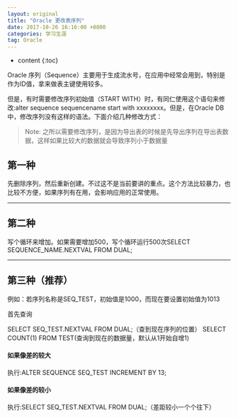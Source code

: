 ```yaml
---
layout: original
title: "Oracle 更改表序列"
date: 2017-10-26 16:16:00 +0800 
categories: 学习生涯
tag: Oracle
---
```

* content
{:toc}


Oracle 序列（Sequence）主要用于生成流水号，在应用中经常会用到，特别是作为ID值，拿来做表主键使用较多。

但是，有时需要修改序列初始值（START WITH）时，有同仁使用这个语句来修改:alter sequence sequencename start with xxxxxxxx。但是，在Oracle DB中，修改序列没有这样的语法。下面介绍几种修改方式：
<!-- more -->

> Note: 之所以需要修改序列，是因为导出表的时候是先导出序列在导出表数据，这样如果比较大的数据就会导致序列小于数据量



## 第一种

先删除序列，然后重新创建。不过这不是当前要讲的重点。这个方法比较暴力，也比较不方便，如果序列有在用，会影响应用的正常使用。

---

## 第二种

写个循环来增加。如果需要增加500，写个循环运行500次SELECT SEQUENCE_NAME.NEXTVAL FROM DUAL;

---

## 第三种（推荐）

例如：若序列名称是SEQ_TEST，初始值是1000，而现在要设置初始值为1013

首先查询

SELECT SEQ_TEST.NEXTVAL FROM DUAL;（查到现在序列的位置）
SELECT  COUNT(1) FROM TEST(查询到现在的数据量，默认从1开始自增1)

#### 如果像差的较大
执行:ALTER SEQUENCE SEQ_TEST INCREMENT BY 13;

#### 如果像差的较小
执行:SELECT SEQ_TEST.NEXTVAL FROM DUAL;（差距较小一个个往下）


